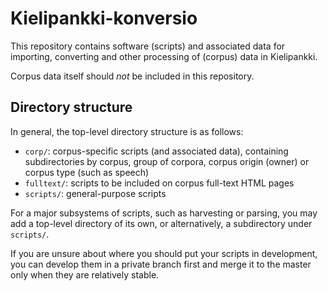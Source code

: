 # Kielipankki-konversio

This repository contains software (scripts) and associated data for
importing, converting and other processing of (corpus) data in
Kielipankki.

Corpus data itself should *not* be included in this repository.


## Directory structure

In general, the top-level directory structure is as follows:

* `corp/`: corpus-specific scripts (and associated data), containing
  subdirectories by corpus, group of corpora, corpus origin (owner) or
  corpus type (such as speech)
* `fulltext/`: scripts to be included on corpus full-text HTML pages
* `scripts/`: general-purpose scripts

For a major subsystems of scripts, such as harvesting or parsing, you
may add a top-level directory of its own, or alternatively, a
subdirectory under `scripts/`.

If you are unsure about where you should put your scripts in
development, you can develop them in a private branch first and merge
it to the master only when they are relatively stable.

